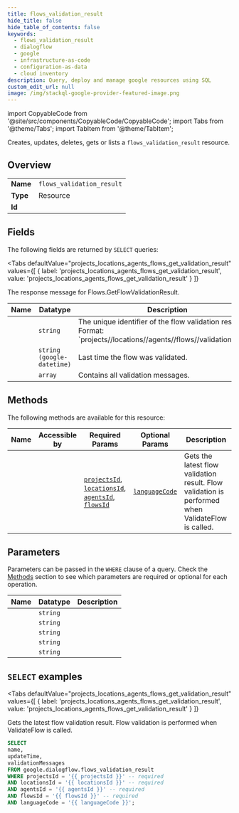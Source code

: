 ```yaml
--- 
title: flows_validation_result
hide_title: false
hide_table_of_contents: false
keywords:
  - flows_validation_result
  - dialogflow
  - google
  - infrastructure-as-code
  - configuration-as-data
  - cloud inventory
description: Query, deploy and manage google resources using SQL
custom_edit_url: null
image: /img/stackql-google-provider-featured-image.png
---
```


import CopyableCode from '@site/src/components/CopyableCode/CopyableCode';
import Tabs from '@theme/Tabs';
import TabItem from '@theme/TabItem';

Creates, updates, deletes, gets or lists a <code>flows_validation_result</code> resource.

## Overview
<table><tbody>
<tr><td><b>Name</b></td><td><code>flows_validation_result</code></td></tr>
<tr><td><b>Type</b></td><td>Resource</td></tr>
<tr><td><b>Id</b></td><td><CopyableCode code="google.dialogflow.flows_validation_result" /></td></tr>
</tbody></table>

## Fields

The following fields are returned by `SELECT` queries:

<Tabs
    defaultValue="projects_locations_agents_flows_get_validation_result"
    values={[
        { label: 'projects_locations_agents_flows_get_validation_result', value: 'projects_locations_agents_flows_get_validation_result' }
    ]}
>
<TabItem value="projects_locations_agents_flows_get_validation_result">

The response message for Flows.GetFlowValidationResult.

<table>
<thead>
    <tr>
    <th>Name</th>
    <th>Datatype</th>
    <th>Description</th>
    </tr>
</thead>
<tbody>
<tr>
    <td><CopyableCode code="name" /></td>
    <td><code>string</code></td>
    <td>The unique identifier of the flow validation result. Format: `projects//locations//agents//flows//validationResult`.</td>
</tr>
<tr>
    <td><CopyableCode code="updateTime" /></td>
    <td><code>string (google-datetime)</code></td>
    <td>Last time the flow was validated.</td>
</tr>
<tr>
    <td><CopyableCode code="validationMessages" /></td>
    <td><code>array</code></td>
    <td>Contains all validation messages.</td>
</tr>
</tbody>
</table>
</TabItem>
</Tabs>

## Methods

The following methods are available for this resource:

<table>
<thead>
    <tr>
    <th>Name</th>
    <th>Accessible by</th>
    <th>Required Params</th>
    <th>Optional Params</th>
    <th>Description</th>
    </tr>
</thead>
<tbody>
<tr>
    <td><a href="#projects_locations_agents_flows_get_validation_result"><CopyableCode code="projects_locations_agents_flows_get_validation_result" /></a></td>
    <td><CopyableCode code="select" /></td>
    <td><a href="#parameter-projectsId"><code>projectsId</code></a>, <a href="#parameter-locationsId"><code>locationsId</code></a>, <a href="#parameter-agentsId"><code>agentsId</code></a>, <a href="#parameter-flowsId"><code>flowsId</code></a></td>
    <td><a href="#parameter-languageCode"><code>languageCode</code></a></td>
    <td>Gets the latest flow validation result. Flow validation is performed when ValidateFlow is called.</td>
</tr>
</tbody>
</table>

## Parameters

Parameters can be passed in the `WHERE` clause of a query. Check the [Methods](#methods) section to see which parameters are required or optional for each operation.

<table>
<thead>
    <tr>
    <th>Name</th>
    <th>Datatype</th>
    <th>Description</th>
    </tr>
</thead>
<tbody>
<tr id="parameter-agentsId">
    <td><CopyableCode code="agentsId" /></td>
    <td><code>string</code></td>
    <td></td>
</tr>
<tr id="parameter-flowsId">
    <td><CopyableCode code="flowsId" /></td>
    <td><code>string</code></td>
    <td></td>
</tr>
<tr id="parameter-locationsId">
    <td><CopyableCode code="locationsId" /></td>
    <td><code>string</code></td>
    <td></td>
</tr>
<tr id="parameter-projectsId">
    <td><CopyableCode code="projectsId" /></td>
    <td><code>string</code></td>
    <td></td>
</tr>
<tr id="parameter-languageCode">
    <td><CopyableCode code="languageCode" /></td>
    <td><code>string</code></td>
    <td></td>
</tr>
</tbody>
</table>

## `SELECT` examples

<Tabs
    defaultValue="projects_locations_agents_flows_get_validation_result"
    values={[
        { label: 'projects_locations_agents_flows_get_validation_result', value: 'projects_locations_agents_flows_get_validation_result' }
    ]}
>
<TabItem value="projects_locations_agents_flows_get_validation_result">

Gets the latest flow validation result. Flow validation is performed when ValidateFlow is called.

```sql
SELECT
name,
updateTime,
validationMessages
FROM google.dialogflow.flows_validation_result
WHERE projectsId = '{{ projectsId }}' -- required
AND locationsId = '{{ locationsId }}' -- required
AND agentsId = '{{ agentsId }}' -- required
AND flowsId = '{{ flowsId }}' -- required
AND languageCode = '{{ languageCode }}';
```
</TabItem>
</Tabs>
